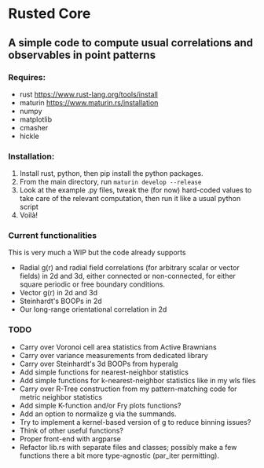 # **Rusted Core**
## A simple code to compute usual correlations and observables in point patterns

### Requires:
- rust https://www.rust-lang.org/tools/install
- maturin https://www.maturin.rs/installation
- numpy
- matplotlib
- cmasher
- hickle

### Installation:
1. Install rust, python, then pip install the python packages.
2. From the main directory, run `maturin develop --release`
3. Look at the example .py files, tweak the (for now) hard-coded values to take care of the relevant computation, then run it like a usual python script
4. Voilà!

### Current functionalities
This is very much a WIP but the code already supports
- Radial g(r) and radial field correlations (for arbitrary scalar or vector fields) in 2d and 3d, either connected or non-connected, for either square periodic or free boundary conditions.
- Vector g(r) in 2d and 3d
- Steinhardt's BOOPs in 2d
- Our long-range orientational correlation in 2d

### TODO
- Carry over Voronoi cell area statistics from Active Brawnians
- Carry over variance measurements from dedicated library
- Carry over Steinhardt's 3d BOOPs from hyperalg
- Add simple functions for nearest-neighbor statistics
- Add simple functions for k-nearest-neighbor statistics like in my wls files
- Carry over R-Tree construction from my pattern-matching code for metric neighbor statistics
- Add simple K-function and/or Fry plots functions?
- Add an option to normalize g via the summands.
- Try to implement a kernel-based version of g to reduce binning issues?
- Think of other useful functions?
- Proper front-end with argparse
- Refactor lib.rs with separate files and classes; possibly make a few functions there a bit more type-agnostic (par_iter permitting).
